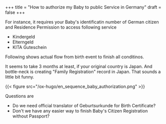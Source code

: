 +++
title = "How to authorize my Baby to public Service in Germany"
draft = false
+++

For instance, it requires your Baby's identificatin number of German citizen and Residence Permission to access following service

-   Kindergeld
-   Elterngeld
-   KITA Guteschein

Following shows actual flow from birth event to finish all conditinos.

It seems to take 3 months at least, if your original country is Japan. And bottle-neck is creating "Family Registration" record in Japan. That sounds a little bit funny.

{{< figure src="/ox-hugo/en_sequence_baby_authorization.png" >}}

Questions are

-   Do we need official translator of Geburtsurkunde for Birth Certificate?
-   Don't we have any easier way to finish Baby's Citizen Registration without Passport?
